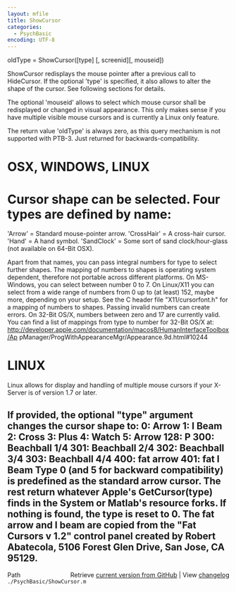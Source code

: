 ```yaml
---
layout: mfile
title: ShowCursor
categories:
  - PsychBasic
encoding: UTF-8
---
```


oldType = ShowCursor([type] [, screenid][, mouseid])

ShowCursor redisplays the mouse pointer after a previous call to
HideCursor. If the optional 'type' is specified, it also allows to alter
the shape of the cursor. See following sections for details.

The optional 'mouseid' allows to select which mouse cursor shall
be redisplayed or changed in visual appearance. This only makes sense
if you have multiple visible mouse cursors and is currently a Linux only
feature.

The return value 'oldType' is always zero, as this query mechanism is not
supported with PTB-3. Just returned for backwards-compatibility.

# OSX, WINDOWS, LINUX

# Cursor shape can be selected. Four types are defined by name:

'Arrow' = Standard mouse-pointer arrow.
'CrossHair' = A cross-hair cursor.
'Hand' = A hand symbol.
'SandClock' = Some sort of sand clock/hour-glass (not available on 64-Bit OSX).

 Apart from that names, you can pass integral numbers for type to select
 further shapes. The mapping of numbers to shapes is operating system
 dependent, therefore not portable across different platforms. On
 MS-Windows, you can select between number 0 to 7. On Linux/X11 you can
 select from a wide range of numbers from 0 up to (at least) 152, maybe
 more, depending on your setup. See the C header file "X11/cursorfont.h"
 for a mapping of numbers to shapes. Passing invalid numbers can create
 errors. On 32-Bit OS/X, numbers between zero and 17 are currently valid.
 You can find a list of mappings from type to number for 32-Bit OS/X at:
 http://developer.apple.com/documentation/macos8/HumanInterfaceToolbox/Ap
 pManager/ProgWithAppearanceMgr/Appearance.9d.html#10244

# LINUX

Linux allows for display and handling of multiple mouse cursors if your
X-Server is of version 1.7 or later.

If provided, the optional "type" argument changes the cursor shape to:
  0: Arrow
  1: I Beam
  2: Cross
  3: Plus
  4: Watch
  5: Arrow
128: P
300: Beachball 1/4
301: Beachball 2/4
302: Beachball 3/4
303: Beachball 4/4
400: fat arrow
401: fat I Beam
Type 0 (and 5 for backward compatibility) is predefined as the standard
arrow cursor. The rest return whatever Apple's GetCursor(type) finds in
the  System or Matlab's resource forks. If nothing is found, the type is
reset to 0. The fat arrow and I beam are copied from the "Fat Cursors v
1\.2" control panel created by Robert Abatecola, 5106 Forest Glen Drive,
San Jose, CA 95129.
----


<div class="code_header" style="text-align:right;">
  <span style="float:left;">Path&nbsp;&nbsp;</span> <span class="counter">Retrieve <a href=
  "https://raw.github.com/Psychtoolbox-3/Psychtoolbox-3/beta/./PsychBasic/ShowCursor.m">current version from GitHub</a> | View <a href=
  "https://github.com/Psychtoolbox-3/Psychtoolbox-3/commits/beta/./PsychBasic/ShowCursor.m">changelog</a></span>
</div>
<div class="code">
  <code>./PsychBasic/ShowCursor.m</code>
</div>
